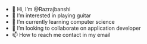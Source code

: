 - 👋 Hi, I’m @Razrajbanshi
- 👀 I’m interested in playing guitar
- 🌱 I’m currently learning computer science 
- 💞️ I’m looking to collaborate on application developer 
- 📫 How to reach me contact in my email

<!---
Razrajbanshi/Razrajbanshi is a ✨ special ✨ repository because its `README.md` (this file) appears on your GitHub profile.
You can click the Preview link to take a look at your changes.
--->
